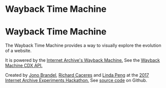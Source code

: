 # Wayback Time Machine

<h1>Wayback Time Machine</h1>
<p>The Wayback Time Machine provides a way to visually explore the evolution of a website.</p>
<p>It is powered by the <a href="https://web.archive.org">Internet Archive's Wayback Machine.</a> See the <a href="https://github.com/internetarchive/wayback/blob/master/wayback-cdx-server/README.md">Wayback Machine CDX API.</a></p>
<p>Created by <a href="http://jonobr1.com">Jono Brandel</a>, <a href="http://rchrd.net">Richard Caceres</a> and <a href="https://twitter.com/lpnotes">Linda Peng</a> at the <a href="https://experiments.archivelab.org/hackathon/index.html">2017 Internet Archive Experiments Hackathon.</a> See <a href="https://github.com/ArchiveLabs/wayback-timemachine">source code</a> on Github.</p>



